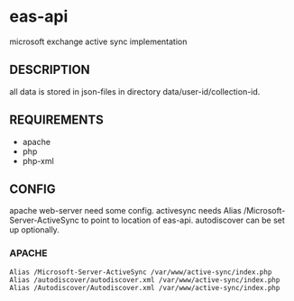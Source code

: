 # eas-api

microsoft exchange active sync implementation

## DESCRIPTION

all data is stored in json-files in directory data/user-id/collection-id.

## REQUIREMENTS

- apache
- php
- php-xml

## CONFIG

apache web-server need some config. activesync needs Alias /Microsoft-Server-ActiveSync to point to location of eas-api. autodiscover can be set up optionally.

### APACHE

	Alias /Microsoft-Server-ActiveSync /var/www/active-sync/index.php
	Alias /autodiscover/autodiscover.xml /var/www/active-sync/index.php
	Alias /Autodiscover/Autodiscover.xml /var/www/active-sync/index.php

